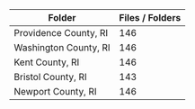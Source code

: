 | Folder                |   Files / Folders |
|-----------------------|-------------------|
| Providence County, RI |               146 |
| Washington County, RI |               146 |
| Kent County, RI       |               146 |
| Bristol County, RI    |               143 |
| Newport County, RI    |               146 |